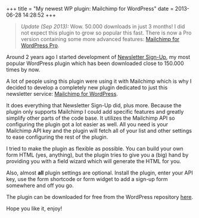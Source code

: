 +++
title = "My newest WP plugin: Mailchimp for WordPress"
date = 2013-06-28 14:28:52
+++

> _Update (Sep 2013):_ Wow. 50.000 downloads in just 3 months! I did not expect this plugin to grow so popular this fast. There is now a Pro version containing some more advanced features: <a href="https://www.mc4wp.com/">Mailchimp for WordPress Pro</a>.

Around 2 years ago I started development of <a href="https://wordpress.org/plugins/newsletter-sign-up/">Newsletter Sign-Up</a>, my most popular WordPress plugin which has been downloaded close to 150.000 times by now. 

A lot of people using this plugin were using it with Mailchimp which is why I decided to develop a completely new plugin dedicated to just this newsletter service: <a title="Mailchimp plugin for WordPress" href="https://www.mc4wp.com/">Mailchimp for WordPress</a>.

It does everything that Newsletter Sign-Up did, plus more. Because the plugin only supports Mailchimp I could add specific features and greatly simplify other parts of the code base. It utilizes the Mailchimp API so configuring the plugin got a lot easier as well. All you need is your Mailchimp API key and the plugin will fetch all of your list and other settings to ease configuring the rest of the plugin.

I tried to make the plugin as flexible as possible. You can build your own form HTML (yes, anything), but the plugin tries to give you a (big) hand by providing you with a field wizard which will generate the HTML for you. 

Also, almost <strong>all</strong> plugin settings are optional. Install the plugin, enter your API key, use the form shortcode or form widget to add a sign-up form somewhere and off you go.

The plugin can be downloaded for free from the WordPress repository <a href="https://wordpress.org/plugins/mailchimp-for-wp/">here</a>. 

Hope you like it, enjoy!